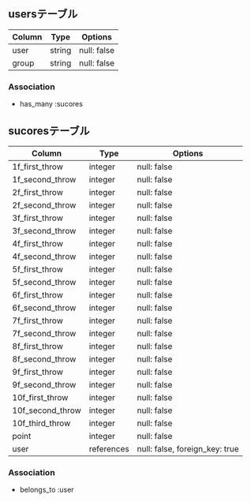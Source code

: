## usersテーブル

| Column | Type    | Options     |
| ------ | ------- | ----------- |
| user   | string  | null: false |
| group  | string  | null: false |


### Association
- has_many :sucores

## sucoresテーブル

| Column           | Type    | Options     |
| ---------------- | ------- | ----------- |
| 1f_first_throw   | integer | null: false |
| 1f_second_throw  | integer | null: false |
| 2f_first_throw   | integer | null: false |
| 2f_second_throw  | integer | null: false |
| 3f_first_throw   | integer | null: false |
| 3f_second_throw  | integer | null: false |
| 4f_first_throw   | integer | null: false |
| 4f_second_throw  | integer | null: false |
| 5f_first_throw   | integer | null: false |
| 5f_second_throw  | integer | null: false |
| 6f_first_throw   | integer | null: false |
| 6f_second_throw  | integer | null: false |
| 7f_first_throw   | integer | null: false |
| 7f_second_throw  | integer | null: false |
| 8f_first_throw   | integer | null: false |
| 8f_second_throw  | integer | null: false |
| 9f_first_throw   | integer | null: false |
| 9f_second_throw  | integer | null: false |
| 10f_first_throw  | integer | null: false |
| 10f_second_throw | integer | null: false |
| 10f_third_throw  | integer | null: false |
| point            | integer | null: false |
| user             | references | null: false, foreign_key: true |

### Association
- belongs_to :user